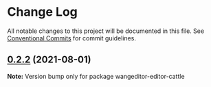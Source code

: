 # Change Log

All notable changes to this project will be documented in this file.
See [Conventional Commits](https://conventionalcommits.org) for commit guidelines.

## [0.2.2](https://github.com/wangeditor-team/we-2021/compare/wangeditor-editor-cattle@0.2.1...wangeditor-editor-cattle@0.2.2) (2021-08-01)

**Note:** Version bump only for package wangeditor-editor-cattle
